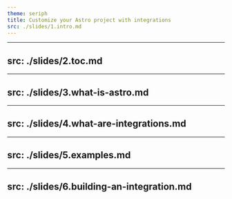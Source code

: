 ```yaml
---
theme: seriph
title: Customize your Astro project with integrations
src: ./slides/1.intro.md
---
```


---
src: ./slides/2.toc.md
---

---
src: ./slides/3.what-is-astro.md
---

---
src: ./slides/4.what-are-integrations.md
---

---
src: ./slides/5.examples.md
---

---
src: ./slides/6.building-an-integration.md
---
